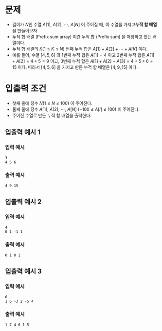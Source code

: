 # 문제
* 길이가 $N$인 수열 $A[1],\ A[2],\ \cdots ,\ A[N]$ 이 주어질 때, 이 수열을 가지고**누적 합 배열**을 만들어보자.
* 누적 합 배열 (Prefix sum array) 이란 누적 합 (Prefix sum) 을 저장하고 있는 배열이다.   
* 누적 합 배열의 $K(1\le K\le N)$ 번째 누적 합은 $A[1]+A[2]+\cdots +A[K]$ 이다.
* 예를 들어, 수열 $[4, 5, 6]$ 의 1번째 누적 합은 $A[1] = 4$ 이고 2번째 누적 합은 $A[1]+A[2] = 4 + 5 = 9$ 이고, 3번째 누적 합은 $A[1]+A[2]+A[3] = 4 + 5 + 6 = 15$ 이다. 따라서 $[4, 5, 6]$ 을 가지고 만든 누적 합 배열은 $[4, 9, 15]$ 이다.

# 입출력 조건
* 첫째 줄에 정수 $N(1\le N\le 100)$ 이 주어진다.
* 둘째 줄에 정수 $A[1],\ A[2],\ \cdots ,\ A[N]\ (-100\le A[i]\le 100)$ 이 주어진다.
* 주어진 수열로 만든 누적 합 배열을 출력한다.

## 입출력 예시 1
### 입력 예시
```
3
4 5 6
```
### 출력 예시
```
4 9 15
```

## 입출력 예시 2
### 입력 예시
```
4
0 1 -1 1
```
### 출력 예시
```
0 1 0 1
```

## 입출력 예시 3
### 입력 예시
```
6
1 6 -3 2 -5 4
```
### 출력 예시
```
1 7 4 6 1 5
```
